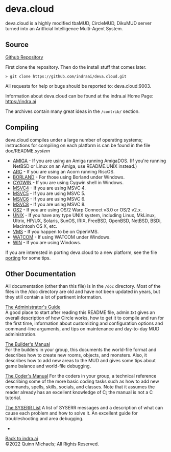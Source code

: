 # deva.cloud

deva.cloud is a highly modified tbaMUD, CircleMUD, DikuMUD server turned into an Aritficial Intelligence Multi-Agent System.

## Source

[Github Repository](https://github.com/indraai/deva.cloud)

First clone the repository. Then do the install stuff that comes later.


`> git clone https://github.com/indraai/deva.cloud.git`


All requests for help or bugs should be reported to: deva.cloud:9003.

Information about deva.cloud can be found at the indra.ai Home Page:
https://indra.ai

The archives contain many great ideas in the `/contrib/` section.

## Compiling

deva.cloud compiles under a large number of operating systems; instructions
for compiling on each platform is can be found in the file doc/README.*system*

- [AMIGA](doc/README.AMIGA) - If you are using an Amiga running AmigaDOS. (If you're running NetBSD or Linux on an Amiga, use README.UNIX instead.)  
- [ARC](doc/README.ARC) - If you are using an Acorn running RiscOS.  
- [BORLAND](doc/README.BORLAND) - For those using Borland under Windows.  
- [CYGWIN](doc/README.CYGWIN)  - If you are using Cygwin shell in Windows.  
- [MSVC4](doc/README.MSVC4) - If you are using MSVC 4.  
- [MSVC5](doc/README.MSVC5) - If you are using MSVC 5.  
- [MSVC6](doc/README.MSVC6) - If you are using MSVC 6.  
- [MSVC8](doc/README.MSVC8) - If you are using MSVC 8.  
- [OS2](doc/README.OS2) - If you are using OS/2 Warp Connect v3.0 or OS/2 v2.x.  
- [UNIX](doc/README.UNIX) - If you have any type UNIX system, including Linux, MkLinux, Ultrix, HP/UX, Solaris, SunOS, IRIX, FreeBSD, OpenBSD, NetBSD, BSDi, Macintosh OS X, etc.  
- [VMS](doc/README.VMS) - If you happen to be on OpenVMS.  
- [WATCOM](doc/README.WATCOM)  - If using WATCOM under Windows.  
- [WIN](doc/README.WIN) - If you are using Windows.

If you are interested in porting deva.cloud to a new platform, see the file
[porting](doc/porting.txt) for some tips.

## Other Documentation

All documentation (other than this file) is in the `/doc` directory. Most of the files in the /doc directory are old and
have not been updated in years, but they still contain a lot of pertinent
information.

[The Administrator's Guide](doc/admin.pdf)  
A good place to start after reading this README file, admin.txt gives
an overall description of how Circle works, how to get it to compile and
run for the first time, information about customizing and configuration
options and command-line arguments, and tips on maintenance and day-to-day
MUD administration.

[The Builder's Manual](doc/building.pdf)  
For the builders in your group, this documents the world-file format
and describes how to create new rooms, objects, and monsters.  Also, it
describes how to add new areas to the MUD and gives some tips about game
balance and world-file debugging.

[The Coder's Manual](coding.pdf)
For the coders in your group, a technical reference describing some of the more basic coding tasks such as how to add new commands, spells, skills, socials, and classes.  Note that it assumes the reader already has an excellent knowledge of C; the manual is not a C tutorial.

[The SYSERR List](syserr.txt)
A list of SYSERR messages and a description of what can cause each problem and how to solve it.  An excellent guide for troubleshooting and area debugging.


-

[Back to indra.ai](https://indra.ai)  
&copy;2022 Quinn Michaels; All Rights Reserved.
